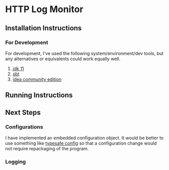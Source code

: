 # HTTP Log Monitor

## Installation Instructions
### For Development
For development, I've used the following system/environment/dev tools, 
but any alternatives or equivalents could work equally well. 

1. [jdk 11](https://www.oracle.com/java/technologies/javase-jdk11-downloads.html)
1. [sbt](https://www.scala-sbt.org/download.html)
1. [idea community edition](https://www.jetbrains.com/idea/download/#section=windows)

## Running Instructions

## Next Steps

### Configurations
I have implemented an embedded configuration object. 
It would be better to use something like [typesafe config](https://github.com/lightbend/config)
so that a configuration change would not require repackaging of the program.

### Logging
